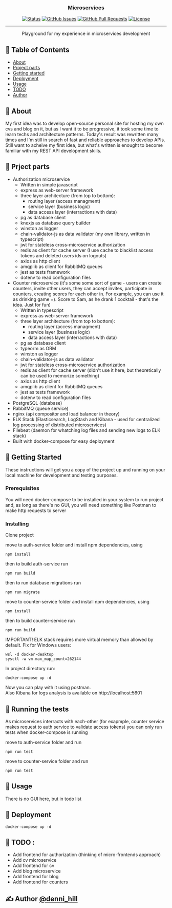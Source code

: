 <h3 align="center">Microservices</h3>

<div align="center">

[![Status](https://img.shields.io/badge/status-active-success.svg)]()
[![GitHub Issues](https://img.shields.io/github/issues/denni-hill/microservices/issues.svg)](https://github.com/denni-hill/microservices/issues)
[![GitHub Pull Requests](https://img.shields.io/github/issues-pr/denni-hill/microservices.svg)](https://github.com/denni-hill/microservices/pulls)
[![License](https://img.shields.io/badge/license-MIT-blue.svg)](/LICENSE)

</div>

---

<p align="center">
    Playground for my experience in microservices development
    <br> 
</p>

## 📝 Table of Contents

- [About](#about)
- [Project parts](#project_parts)
- [Getting started](#getting_started)
- [Deployment](#deployment)
- [Usage](#usage)
- [TODO](#todo)
- [Author](#author)

## 🧐 About <a name = "about"></a>

My first idea was to develop open-source personal site for hosting my own cvs and blog on it, but as I want it to be progressive, it took some time to learn techs and architecture patterns. Today's result was rewritten many times and I'm still in search of fast and reliable approaches to develop APIs. Still want to acheive my first idea, but what's written is enought to become familiar with my REST API development skills.

## 📝 Prject parts <a name = "project_parts"></a>
- Authorization microservice
  - Written in simple javascript
  - express as web-server framework
  - three layer architecture (from top to bottom):
    - routing layer (access managment)
    - service layer (business logic)
    - data access layer (interractions with data)
  - pg as database client
  - knexjs as database query builder
  - winston as logger
  - chain-validator-js as data validator (my own library, written in typescript)
  - jwt for stateless cross-microservice authorization
  - redis as client for cache server (I use cache to blacklist access tokens and deleted users ids on logouts)
  - axios as http client
  - amqplib as client for RabbitMQ queues
  - jest as tests framework
  - dotenv to read configuration files
- Counter microservice (it's some some sort of game - users can create counters, invite other users, they can accept invites, participate in counters, creating scores for each other in. For example, you can use it as drinking game =). Score to Sam, as he drank 1 cocktail - that's the idea. Just for fun)
  - Written in typescript
  - express as web-server framework
  - three layer architecture (from top to bottom):
    - routing layer (access managment)
    - service layer (business logic)
    - data access layer (interractions with data)
  - pg as database client
  - typeorm as ORM
  - winston as logger
  - chain-validator-js as data validator
  - jwt for stateless cross-microservice authorization
  - redis as client for cache server (didn't use it here, but theoretically can be used to memorize something)
  - axios as http client
  - amqplib as client for RabbitMQ queues
  - jest as tests framework
  - dotenv to read configuration files
- PostgreSQL (database)
- RabbitMQ (queue service)
- nginx (api compositor and load balancer in theory)
- ELK Stack (Elasticsearch, LogStash and Kibana - used for centralized log processing of distributed microservices)
- Filebeat (daemon for whatching log files and sending new logs to ELK stack)
- Built with docker-compose for easy deployment


## 🏁 Getting Started <a name = "getting_started"></a>

These instructions will get you a copy of the project up and running on your local machine for development and testing purposes.
### Prerequisites

You will need docker-compose to be installed in your system to run project and, as long as there's no GUI, you will need something like Postman to make http requests to server

### Installing

Clone project

move to auth-service folder and install npm dependencies, using
```
npm install
```

then to build auth-service run
```
npm run build
```

then to run database migrations run
```
npm run migrate
```

move to counter-service folder and install npm dependencies, using
```
npm install
```

then to build counter-service run
```
npm run build
```

IMPORTANT! ELK stack requires more virtual memory than allowed by default. Fix for Windows users:
```
wsl -d docker-desktop
sysctl -w vm.max_map_count=262144
```

In project directory run:
```
docker-compose up -d
```

Now you can play with it using postman.<br>
Also Kibana for logs analysis is available on http://localhost:5601

## 🔧 Running the tests <a name = "tests"></a>

As microservices interracts with each-other (for exapmple, counter service makes request to auth service to validate access tokens) you can only run tests when docker-compose is running

move to auth-service folder and run
```
npm run test
```

move to counter-service folder and run
```
npm run test
```

## 🎈 Usage <a name="usage"></a>

There is no GUI here, but in todo list

## 🚀 Deployment <a name = "deployment"></a>

```
docker-compose up -d
```

## 📝 TODO <a name = "todo"></a>:

- Add frontend for authorization (thinking of micro-frontends approach)
- Add cv microservice
- Add frontend for cv
- Add blog microservice
- Add frontend for blog
- Add frontend for counters

## ✍️ Author <a name = "author"></a>[@denni_hill](https://github.com/denni_hill)

